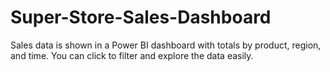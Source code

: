 # Super-Store-Sales-Dashboard
Sales data is shown in a Power BI dashboard with totals by product, region, and time. You can click to filter and explore the data easily.
